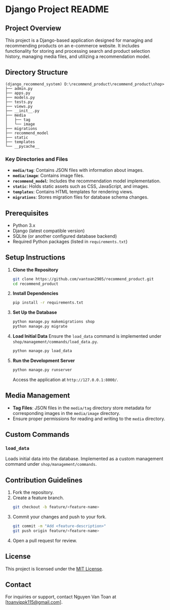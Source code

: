 # Django Project README

## Project Overview
This project is a Django-based application designed for managing and recommending products on an e-commerce website. It includes functionality for storing and processing search and product selection history, managing media files, and utilizing a recommendation model.

## Directory Structure
```
(django_recommend_system) D:\recommend_product\recommend_product\shop>
├── admin.py
├── apps.py
├── models.py
├── tests.py
├── views.py
├── __init__.py
├── media
│   ├── tag
│   └── image
├── migrations
├── recommend_model
├── static
├── templates
└── __pycache__
```

### Key Directories and Files
- **`media/tag`**: Contains JSON files with information about images.
- **`media/image`**: Contains image files.
- **`recommend_model`**: Includes the recommendation model implementation.
- **`static`**: Holds static assets such as CSS, JavaScript, and images.
- **`templates`**: Contains HTML templates for rendering views.
- **`migrations`**: Stores migration files for database schema changes.

## Prerequisites
- Python 3.x
- Django (latest compatible version)
- SQLite (or another configured database backend)
- Required Python packages (listed in `requirements.txt`)

## Setup Instructions

1. **Clone the Repository**
   ```bash
   git clone https://github.com/vantoan2905/recommend_product.git
   cd recommend_product
   ```

2. **Install Dependencies**
   ```bash
   pip install -r requirements.txt
   ```

3. **Set Up the Database**
   ```bash
   python manage.py makemigrations shop
   python manage.py migrate
   ```

4. **Load Initial Data**
   Ensure the `load_data` command is implemented under `shop/management/commands/load_data.py`.
   ```bash
   python manage.py load_data
   ```

5. **Run the Development Server**
   ```bash
   python manage.py runserver
   ```
   Access the application at `http://127.0.0.1:8000/`.

## Media Management
- **Tag Files**: JSON files in the `media/tag` directory store metadata for corresponding images in the `media/image` directory.
- Ensure proper permissions for reading and writing to the `media` directory.

## Custom Commands
### `load_data`
Loads initial data into the database. Implemented as a custom management command under `shop/management/commands`.

## Contribution Guidelines
1. Fork the repository.
2. Create a feature branch.
   ```bash
   git checkout -b feature/<feature-name>
   ```
3. Commit your changes and push to your fork.
   ```bash
   git commit -m "Add <feature-description>"
   git push origin feature/<feature-name>
   ```
4. Open a pull request for review.

## License
This project is licensed under the [MIT License](LICENSE).

## Contact
For inquiries or support, contact Nguyen Van Toan at [toanvippk115@gmail.com].

